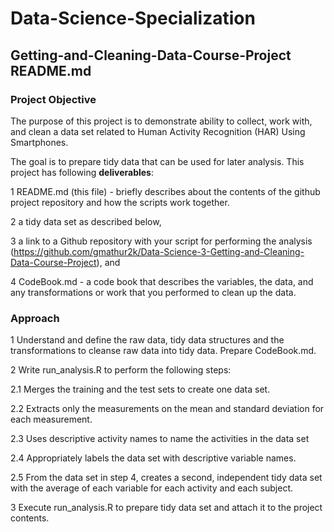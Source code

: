 # Data-Science-Specialization

## Getting-and-Cleaning-Data-Course-Project README.md

### Project Objective
The purpose of this project is to demonstrate ability to collect, work with, and clean a data set related to Human Activity Recognition (HAR) Using Smartphones. 

The goal is to prepare tidy data that can be used for later analysis. This project has following <b>deliverables</b>:

1 README.md (this file) - briefly describes about the contents of the github project repository and how the scripts work together.

2 a tidy data set as described below, 

3 a link to a Github repository with your script for performing the analysis
   (https://github.com/gmathur2k/Data-Science-3-Getting-and-Cleaning-Data-Course-Project), 
and 

4 CodeBook.md - a code book that describes the variables, the data, and any transformations or work that you performed to clean up the data.

### Approach

1 Understand and define the raw data, tidy data structures and the transformations to cleanse raw data into tidy data. Prepare CodeBook.md.

2 Write run_analysis.R to perform the following steps:

2.1 Merges the training and the test sets to create one data set.

2.2 Extracts only the measurements on the mean and standard deviation for each measurement. 

2.3 Uses descriptive activity names to name the activities in the data set

2.4 Appropriately labels the data set with descriptive variable names. 

2.5 From the data set in step 4, creates a second, independent tidy data set with the average of each variable for each activity and each subject.

3 Execute run_analysis.R to prepare tidy data set and attach it to the project contents.
